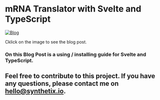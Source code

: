 # mRNA Translator with Svelte and TypeScript

[![Blog](https://og.synthetix.me/mRNA%20Translator%20with%20Svelte%20and%20TypeScript)](https://synthetix.me/blog/creating-an-mrna-translator)

Cklick on the image to see the blog post.

### On this Blog Post is a using / installing guide for Svelte and TypeScript.

## Feel free to contribute to this project. If you have any questions, please contact me on [hello@synthetix.io](mailto:hello@synthetix.io).
